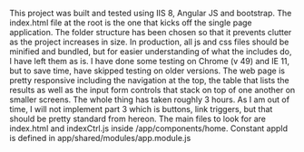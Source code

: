 This project was built and tested using IIS 8, Angular JS and bootstrap. 
The index.html file at the root is the one that kicks off the single page application.
The folder structure has been chosen so that it prevents clutter as the project increases in size.
In production, all js and css files should be minified and bundled, but for easier understanding of what the includes
do, I have left them as is.
I have done some testing on Chrome (v 49) and IE 11, but to save time, have skipped testing on older versions.
The web page is pretty responsive including the navigation at the top, the table that lists the results as well as the
input form controls that stack on top of one another on smaller screens.
The whole thing has taken roughly 3 hours. As I am out of time, I will not implement part 3 which is buttons, link
triggers, but that should be pretty standard from hereon.
The main files to look for are index.html and indexCtrl.js inside /app/components/home. Constant appId is defined in
app/shared/modules/app.module.js